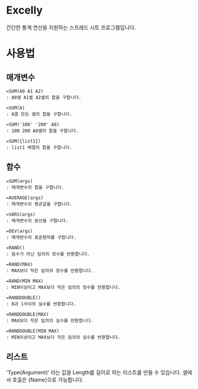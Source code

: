 # Excelly
간단한 통계 연산을 지원하는 스프레드 시트 프로그램입니다.


# 사용법
## 매개변수

    =SUM(A0 A1 A2)
    : A0셀 A1셀 A2셀의 합을 구합니다.

    =SUM(A)
    : A열 모든 셀의 합을 구합니다.

    =SUM('100' '200' A0)
    : 100 200 A0셀의 합을 구합니다.

    =SUM({list1})
    : list1 배열의 합을 구합니다.

## 함수

    =SUM(args)
    : 매개변수의 합을 구합니다.

    =AVERAGE(args)
    : 매개변수의 평균값을 구합니다.

    =VARS(args)
    : 매개변수의 분산을 구합니다.

    =DEV(args)
    : 매개변수의 표준편차를 구합니다.

    =RAND()
    : 음수가 아닌 임의의 정수를 반환합니다.

    =RAND(MAX)
    : MAX보다 작은 임의의 정수를 반환합니다.

    =RAND(MIN MAX)
    : MIN이상이고 MAX보다 작은 임의의 정수를 반환합니다.

    =RANDDOUBLE()
    : 0과 1사이의 실수를 반환합니다.

    =RANDDOUBLE(MAX)
    : MAX보다 작은 임의의 실수를 반환합니다.

    =RANDDOUBLE(MIN MAX)
    : MIN이상이고 MAX보다 작은 임의의 실수를 반환합니다.

## 리스트
'Type(Argument)' 라는 값을 Length를 길이로 하는 리스트를 만들 수 있습니다.
셀에서 호출은 {Name}으로 가능합니다.
